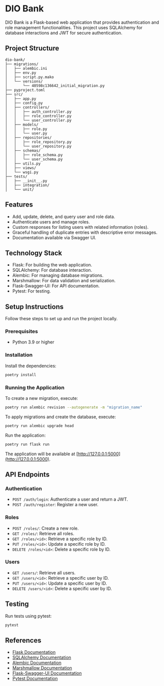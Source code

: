 # DIO Bank

DIO Bank is a Flask-based web application that provides authentication and role management functionalities. This project uses SQLAlchemy for database interactions and JWT for secure authentication.

## Project Structure
```
dio-bank/
├── migrations/
│   ├── alembic.ini
│   ├── env.py
│   ├── script.py.mako
│   └── versions/
│       └── 40598c136642_initial_migration.py
├── pyproject.toml
├── src/
│   ├── app.py
│   ├── config.py
│   ├── controllers/
│   │   ├── auth_controller.py
│   │   ├── role_controller.py
│   │   └── user_controller.py
│   ├── models/
│   │   ├── role.py
│   │   └── user.py
│   ├── repositories/
│   │   ├── role_repository.py
│   │   └── user_repository.py
│   ├── schemas/
│   │   ├── role_schema.py
│   │   └── user_schema.py
│   ├── utils.py
│   ├── views/
│   └── wsgi.py
├── tests/
│   ├── __init__.py
│   ├── integration/
│   └── unit/
```

## Features

- Add, update, delete, and query user and role data.
- Authenticate users and manage roles.
- Custom responses for listing users with related information (roles).
- Graceful handling of duplicate entries with descriptive error messages.
- Documentation available via Swagger UI.

## Technology Stack

- Flask: For building the web application.
- SQLAlchemy: For database interaction.
- Alembic: For managing database migrations.
- Marshmallow: For data validation and serialization.
- Flask-Swagger-UI: For API documentation.
- Pytest: For testing.

## Setup Instructions

Follow these steps to set up and run the project locally.

### Prerequisites

- Python 3.9 or higher

### Installation

Install the dependencies:

```bash
poetry install
```

### Running the Application

To create a new migration, execute:

```bash
poetry run alembic revision --autogenerate -m "migration_name"
```

To apply migrations and create the database, execute:

```bash
poetry run alembic upgrade head
```

Run the application:

```bash
poetry run flask run
```

The application will be available at [http://127.0.0.1:5000](http://127.0.0.1:5000).

## API Endpoints

### Authentication

- `POST /auth/login`: Authenticate a user and return a JWT.
- `POST /auth/register`: Register a new user.

### Roles

- `POST /roles/`: Create a new role.
- `GET /roles/`: Retrieve all roles.
- `GET /roles/<id>`: Retrieve a specific role by ID.
- `PUT /roles/<id>`: Update a specific role by ID.
- `DELETE /roles/<id>`: Delete a specific role by ID.

### Users

- `GET /users/`: Retrieve all users.
- `GET /users/<id>`: Retrieve a specific user by ID.
- `PUT /users/<id>`: Update a specific user by ID.
- `DELETE /users/<id>`: Delete a specific user by ID.

## Testing

Run tests using pytest:

```bash
pytest
```

## References

- [Flask Documentation](https://flask.palletsprojects.com/en/latest/)
- [SQLAlchemy Documentation](https://docs.sqlalchemy.org/en/latest/)
- [Alembic Documentation](https://alembic.sqlalchemy.org/en/latest/)
- [Marshmallow Documentation](https://marshmallow.readthedocs.io/en/latest/)
- [Flask-Swagger-UI Documentation](https://github.com/swagger-api/swagger-ui)
- [Pytest Documentation](https://docs.pytest.org/en/latest/)
